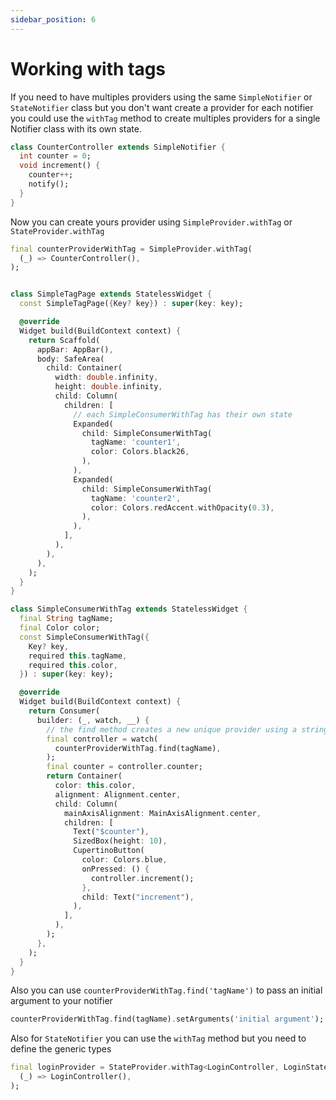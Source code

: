 ```yaml
---
sidebar_position: 6
---
```


# Working with tags

If you need to have multiples providers using the same `SimpleNotifier` or `StateNotifier` class but you don't want create a provider for each notifier you could use the `withTag` method to create multiples providers for a single Notifier class with its own state.

```dart
class CounterController extends SimpleNotifier {
  int counter = 0;
  void increment() {
    counter++;
    notify();
  }
}
```

Now you can create yours provider using `SimpleProvider.withTag` or `StateProvider.withTag`

```dart {1-3,21-24,27-30,55,69}
final counterProviderWithTag = SimpleProvider.withTag(
  (_) => CounterController(),
);


class SimpleTagPage extends StatelessWidget {
  const SimpleTagPage({Key? key}) : super(key: key);

  @override
  Widget build(BuildContext context) {
    return Scaffold(
      appBar: AppBar(),
      body: SafeArea(
        child: Container(
          width: double.infinity,
          height: double.infinity,
          child: Column(
            children: [
              // each SimpleConsumerWithTag has their own state
              Expanded(
                child: SimpleConsumerWithTag(
                  tagName: 'counter1',
                  color: Colors.black26,
                ),
              ),
              Expanded(
                child: SimpleConsumerWithTag(
                  tagName: 'counter2',
                  color: Colors.redAccent.withOpacity(0.3),
                ),
              ),
            ],
          ),
        ),
      ),
    );
  }
}

class SimpleConsumerWithTag extends StatelessWidget {
  final String tagName;
  final Color color;
  const SimpleConsumerWithTag({
    Key? key,
    required this.tagName,
    required this.color,
  }) : super(key: key);

  @override
  Widget build(BuildContext context) {
    return Consumer(
      builder: (_, watch, __) {
        // the find method creates a new unique provider using a string as key
        final controller = watch(
          counterProviderWithTag.find(tagName),
        );
        final counter = controller.counter;
        return Container(
          color: this.color,
          alignment: Alignment.center,
          child: Column(
            mainAxisAlignment: MainAxisAlignment.center,
            children: [
              Text("$counter"),
              SizedBox(height: 10),
              CupertinoButton(
                color: Colors.blue,
                onPressed: () {
                  controller.increment();
                },
                child: Text("increment"),
              ),
            ],
          ),
        );
      },
    );
  }
}
```

Also you can use `counterProviderWithTag.find('tagName')` to pass an initial argument to your notifier

```dart
counterProviderWithTag.find(tagName).setArguments('initial argument');
```

Also for `StateNotifier` you can use the `withTag` method but you need to define the generic types
```dart
final loginProvider = StateProvider.withTag<LoginController, LoginState>(
  (_) => LoginController(),
);
```